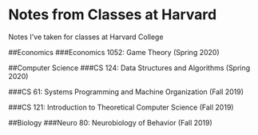 # Notes from Classes at Harvard
Notes I've taken for classes at Harvard College

##Economics
###Economics 1052: Game Theory (Spring 2020)

##Computer Science 
###CS 124: Data Structures and Algorithms (Spring 2020)

###CS 61: Systems Programming and Machine Organization (Fall 2019)

###CS 121: Introduction to Theoretical Computer Science (Fall 2019)

##Biology
###Neuro 80: Neurobiology of Behavior (Fall 2019)
